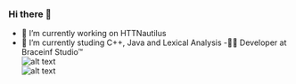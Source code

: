 ### Hi there 👋

<!--
**theDust1n/theDust1n** is a ✨ _special_ ✨ repository because its `README.md` (this file) appears on your GitHub profile.-->

- 🔭 I’m currently working on HTTNautilus
- 🌱 I’m currently studing C++, Java and Lexical Analysis
-👨‍💻 Developer at Braceinf Studio™<br />
![alt text](https://upload.wikimedia.org/wikipedia/it/thumb/2/2e/Java_Logo.svg/322px-Java_Logo.svg.png) <br /> 
![alt text](https://upload.wikimedia.org/wikipedia/commons/thumb/1/18/ISO_C%2B%2B_Logo.svg/160px-ISO_C%2B%2B_Logo.svg.png)
